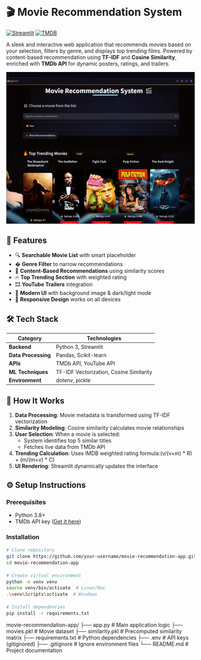 # 🎬 Movie Recommendation System

[![Streamlit](https://img.shields.io/badge/Streamlit-FF4B4B?style=for-the-badge&logo=Streamlit&logoColor=white)](https://streamlit.io/)
[![TMDB](https://img.shields.io/badge/TMDB-01D277?style=for-the-badge&logo=tmdb&logoColor=white)](https://www.themoviedb.org/)

A sleek and interactive web application that recommends movies based on your selection, filters by genre, and displays top trending films. Powered by content-based recommendation using **TF-IDF** and **Cosine Similarity**, enriched with **TMDb API** for dynamic posters, ratings, and trailers.

![App Screenshot](IMG_20250706_165939_336.png)

## 🚀 Features

- 🔍 **Searchable Movie List** with smart placeholder
- � **Genre Filter** to narrow recommendations
- 🤖 **Content-Based Recommendations** using similarity scores
- 🔥 **Top Trending Section** with weighted rating
- 🎞️ **YouTube Trailers** integration
- 🎨 **Modern UI** with background image & dark/light mode
- 📱 **Responsive Design** works on all devices

## 🛠 Tech Stack

| Category | Technologies |
|----------|--------------|
| **Backend** | Python 3, Streamlit |
| **Data Processing** | Pandas, Scikit-learn |
| **APIs** | TMDb API, YouTube API |
| **ML Techniques** | TF-IDF Vectorization, Cosine Similarity |
| **Environment** | dotenv, pickle |

## 🧠 How It Works

1. **Data Processing**: Movie metadata is transformed using TF-IDF vectorization
2. **Similarity Modeling**: Cosine similarity calculates movie relationships
3. **User Selection**: When a movie is selected:
   - System identifies top 5 similar titles
   - Fetches live data from TMDb API
4. **Trending Calculation**: Uses IMDB weighted rating formula:(v/(v+m) * R) + (m/(m+v) * C)
5. **UI Rendering**: Streamlit dynamically updates the interface

## ⚙️ Setup Instructions

### Prerequisites
- Python 3.8+
- TMDb API key ([Get it here](https://www.themoviedb.org/documentation/api))

### Installation
```bash
# Clone repository
git clone https://github.com/your-username/movie-recommendation-app.git
cd movie-recommendation-app

# Create virtual environment
python -m venv venv
source venv/bin/activate  # Linux/Mac
.\venv\Scripts\activate  # Windows

# Install dependencies
pip install -r requirements.txt
```
movie-recommendation-app/
├── app.py                  # Main application logic
├── movies.pkl              # Movie dataset
├── similarity.pkl          # Precomputed similarity matrix
├── requirements.txt        # Python dependencies
├── .env                    # API keys (gitignored)
├── .gitignore              # Ignore environment files
└── README.md               # Project documentation
